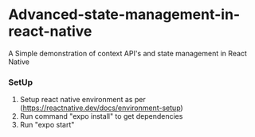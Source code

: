 # Advanced-state-management-in-react-native
A Simple demonstration of context API's and state management in React Native

### SetUp
1. Setup react native environment
 as per (https://reactnative.dev/docs/environment-setup)
2. Run command "expo install" to get dependencies
3. Run "expo start"
